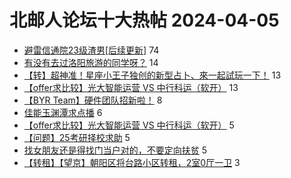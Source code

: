 # 北邮人论坛十大热帖 2024-04-05

- [避雷信通院23级渣男[后续更新]](https://bbs.byr.cn/article/Feeling/3206679) 74
- [有没有去过洛阳旅游的同学呀？](https://bbs.byr.cn/article/Talking/6413898) 14
- [【转】超神准！星座小王子独创的新型占卜、來一起試玩一下！](https://bbs.byr.cn/article/Constellations/326533) 13
- [【offer求比较】光大智能运营 VS 中行科运（软开）](https://bbs.byr.cn/article/Job/2209789) 13
- [【BYR Team】硬件团队招新啦！](https://bbs.byr.cn/article/Picture/3360044) 8
- [佳能玉渊潭求点播](https://bbs.byr.cn/article/Photo/277544) 6
- [【offer求比较】光大智能运营 VS 中行科运（软开）](https://bbs.byr.cn/article/WorkLife/1212967) 5
- [【问题】25考研择校求助](https://bbs.byr.cn/article/AimGraduate/1229057) 5
- [找女朋友还是得找门当户对的，不要定向扶贫](https://bbs.byr.cn/article/Friends/2047974) 5
- [【转租】【望京】朝阳区将台路小区转租，2室0厅一卫](https://bbs.byr.cn/article/Home/137330) 3


